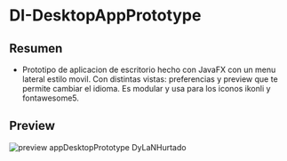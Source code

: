 # DI-DesktopAppPrototype

## Resumen 

* Prototipo de aplicacion de escritorio hecho con JavaFX con un menu lateral estilo movil. Con distintas vistas: preferencias y preview que te permite cambiar el idioma. Es modular y usa para los iconos ikonli y fontawesome5.

## Preview

<img src="logo.gif" alt="preview appDesktopPrototype DyLaNHurtado" />